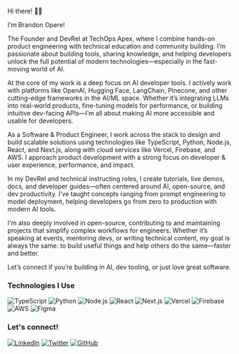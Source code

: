 Hi there! 👋🙂

I'm Brandon Opere!

The Founder and DevRel at TechOps Apex, where I combine hands-on product engineering with technical education and community building. I’m passionate about building tools, sharing knowledge, and helping developers unlock the full potential of modern technologies—especially in the fast-moving world of AI.

At the core of my work is a deep focus on AI developer tools. I actively work with platforms like OpenAI, Hugging Face, LangChain, Pinecone, and other cutting-edge frameworks in the AI/ML space. Whether it’s integrating LLMs into real-world products, fine-tuning models for performance, or building intuitive dev-facing APIs—I’m all about making AI more accessible and usable for developers.

As a Software & Product Engineer, I work across the stack to design and build scalable solutions using technologies like TypeScript, Python, Node.js, React, and Next.js, along with cloud services like Vercel, Firebase, and AWS. I approach product development with a strong focus on developer & user experience, performance, and impact.

In my DevRel and technical instructing roles, I create tutorials, live demos, docs, and developer guides—often centered around AI, open-source, and dev productivity. I’ve taught concepts ranging from prompt engineering to model deployment, helping developers go from zero to production with modern AI tools.

I'm also deeply involved in open-source, contributing to and maintaining projects that simplify complex workflows for engineers. Whether it’s speaking at events, mentoring devs, or writing technical content, my goal is always the same: to build useful things and help others do the same—faster and better.

Let’s connect if you’re building in AI, dev tooling, or just love great software.

### Technologies I Use

![TypeScript](https://img.shields.io/badge/TypeScript-007ACC?style=for-the-badge&logo=typescript&logoColor=white)
![Python](https://img.shields.io/badge/Python-3776AB?style=for-the-badge&logo=python&logoColor=white)
![Node.js](https://img.shields.io/badge/Node.js-339933?style=for-the-badge&logo=node.js&logoColor=white)
![React](https://img.shields.io/badge/React-61DAFB?style=for-the-badge&logo=react&logoColor=white)
![Next.js](https://img.shields.io/badge/Next.js-000000?style=for-the-badge&logo=next.js&logoColor=white)
![Vercel](https://img.shields.io/badge/Vercel-000000?style=for-the-badge&logo=vercel&logoColor=white)
![Firebase](https://img.shields.io/badge/Firebase-FFCA28?style=for-the-badge&logo=firebase&logoColor=white)
![AWS](https://img.shields.io/badge/AWS-232F3E?style=for-the-badge&logo=amazon-aws&logoColor=white)
![Figma](https://img.shields.io/badge/Figma-F24E1E?style=for-the-badge&logo=figma&logoColor=white)



### Let's connect!
[![LinkedIn](https://img.shields.io/badge/LinkedIn-0A66C2?style=for-the-badge&logo=linkedin&logoColor=white)](https://www.linkedin.com/in/brandon-opere-14b5a5203/)
[![Twitter](https://img.shields.io/badge/Twitter-1DA1F2?style=for-the-badge&logo=twitter&logoColor=white)](https://x.com/opere_brandon)
[![GitHub](https://img.shields.io/badge/GitHub-181717?style=for-the-badge&logo=github&logoColor=white)](https://github.com/teambits009)


